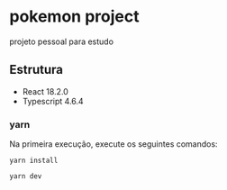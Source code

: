 # pokemon project

projeto pessoal para estudo

## Estrutura

* React 18.2.0
* Typescript 4.6.4

### yarn

Na primeira execução, execute os seguintes comandos:

`yarn install`

`yarn dev`
